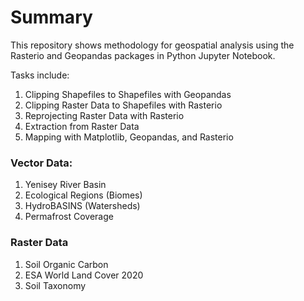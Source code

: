 # Summary
This repository shows methodology for geospatial analysis using the Rasterio and Geopandas packages in Python Jupyter Notebook. 

Tasks include:
1. Clipping Shapefiles to Shapefiles with Geopandas
2. Clipping Raster Data to Shapefiles with Rasterio
3. Reprojecting Raster Data with Rasterio
4. Extraction from Raster Data
5. Mapping with Matplotlib, Geopandas, and Rasterio

### Vector Data:
1. Yenisey River Basin
3. Ecological Regions (Biomes)
4. HydroBASINS (Watersheds)
5. Permafrost Coverage

### Raster Data
1. Soil Organic Carbon
2. ESA World Land Cover 2020
3. Soil Taxonomy



